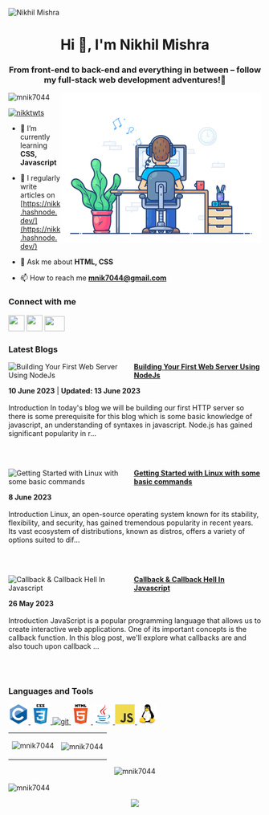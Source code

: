 ![Nikhil Mishra](https://github.com/utkarshkrishna2004/mnik7044/blob/main/nikhil-header.png)

<h1 align="center">Hi 👋, I'm Nikhil Mishra</h1>
<h3 align="center">From front-end to back-end and everything in between – follow my full-stack web development adventures!🚀</h3>
<img align="right" alt="CODE" width="400" src="https://github.com/mnik7044/mnik7044/blob/main/68747470733a2f2f7468756d62732e6766796361742e636f6d2f4576696c4e657874446576696c666973682d736d616c6c2e676966.gif">

<p align="left"> <img src="https://komarev.com/ghpvc/?username=mnik7044&label=Profile%20views&color=0e75b6&style=flat" alt="mnik7044" /> </p>

<p align="left"> <a href="https://twitter.com/nikktwts" target="blank"><img src="https://img.shields.io/twitter/follow/nikktwts?logo=twitter&style=for-the-badge" alt="nikktwts" /></a> </p>

- 🌱 I’m currently learning **CSS, Javascript**

- 📝 I regularly write articles on [https://nikk.hashnode.dev/](https://nikk.hashnode.dev/)

- 💬 Ask me about **HTML, CSS**

- 📫 How to reach me **mnik7044@gmail.com**

<h3 align="left">Connect with me</h3>
<p align="left">
<a href="https://www.linkedin.com/in/nikhil-mishra-8a6710244/" target="_blank" rel="noreferrer"><img src="https://raw.githubusercontent.com/danielcranney/readme-generator/main/public/icons/socials/linkedin.svg" width="32" height="32" /></a>
<a href="https://www.twitter.com/nikktwts" target="_blank" rel="noreferrer"><img src="https://raw.githubusercontent.com/danielcranney/readme-generator/main/public/icons/socials/twitter.svg" width="32" height="32" /></a>
<a href="https://hashnode.com/@godnik" target="_blank"><img src="https://raw.githubusercontent.com/danielcranney/readme-generator/main/public/icons/socials/hashnode.svg" height="30" width="40"/> </a>
</p>

<h3 align="left">Latest Blogs</h3>

<!-- HASHNODE_BLOG:START -->
<p align="left">
<a href="https://nikk.hashnode.dev//building-your-first-web-server-using-nodejs" title="Building Your First Web Server Using NodeJs"><img src="https://cdn.hashnode.com/res/hashnode/image/upload/v1686644720036/6fe090c0-2c24-4468-b08d-1d3293dfa9e6.png" alt="Building Your First Web Server Using NodeJs" width="250px" align="left" /></a>
<a href="https://nikk.hashnode.dev//building-your-first-web-server-using-nodejs" title="Building Your First Web Server Using NodeJs"><strong>Building Your First Web Server Using NodeJs</strong></a>
<div><strong>10 June 2023</strong> | <strong>Updated: 13 June 2023</strong></div>
<br/> Introduction
In today's blog we will be building our first HTTP server so there is some prerequisite for this blog which is some basic knowledge of javascript, an understanding of syntaxes in javascript. Node.js has gained significant popularity in r... </p> <br/> <br/>
<p align="left">
<a href="https://nikk.hashnode.dev//getting-started-with-linux-with-some-basic-commands" title="Getting Started with Linux with some basic commands"><img src="https://cdn.hashnode.com/res/hashnode/image/upload/v1686088282020/dcca61fa-2ead-440a-9226-93188aa2ddfe.png" alt="Getting Started with Linux with some basic commands" width="250px" align="left" /></a>
<a href="https://nikk.hashnode.dev//getting-started-with-linux-with-some-basic-commands" title="Getting Started with Linux with some basic commands"><strong>Getting Started with Linux with some basic commands</strong></a>
<div><strong>8 June 2023</strong></div>
<br/> Introduction
Linux, an open-source operating system known for its stability, flexibility, and security, has gained tremendous popularity in recent years. Its vast ecosystem of distributions, known as distros, offers a variety of options suited to dif... </p> <br/> <br/>
<p align="left">
<a href="https://nikk.hashnode.dev//callback-callback-hell-in-javascript" title="Callback & Callback Hell In Javascript"><img src="https://cdn.hashnode.com/res/hashnode/image/upload/v1684267836656/c61f0d88-4ede-4fcb-9cec-3df66743deb8.png" alt="Callback & Callback Hell In Javascript" width="250px" align="left" /></a>
<a href="https://nikk.hashnode.dev//callback-callback-hell-in-javascript" title="Callback & Callback Hell In Javascript"><strong>Callback & Callback Hell In Javascript</strong></a>
<div><strong>26 May 2023</strong></div>
<br/> Introduction
JavaScript is a popular programming language that allows us to create interactive web applications. One of its important concepts is the callback function. In this blog post, we'll explore what callbacks are and also touch upon callback ... </p> <br/> <br/>
<!-- HASHNODE_BLOG:END -->

<h3 align="left">Languages and Tools</h3>
<p align="left"> <a href="https://www.cprogramming.com/" target="_blank" rel="noreferrer"> <img src="https://raw.githubusercontent.com/devicons/devicon/master/icons/c/c-original.svg" alt="c" width="40" height="40"/> </a> <a href="https://www.w3schools.com/css/" target="_blank" rel="noreferrer"> <img src="https://raw.githubusercontent.com/devicons/devicon/master/icons/css3/css3-original-wordmark.svg" alt="css3" width="40" height="40"/> </a> <a href="https://git-scm.com/" target="_blank" rel="noreferrer"> <img src="https://www.vectorlogo.zone/logos/git-scm/git-scm-icon.svg" alt="git" width="40" height="40"/> </a> <a href="https://www.w3.org/html/" target="_blank" rel="noreferrer"> <img src="https://raw.githubusercontent.com/devicons/devicon/master/icons/html5/html5-original-wordmark.svg" alt="html5" width="40" height="40"/> </a> <a href="https://www.java.com" target="_blank" rel="noreferrer"> <img src="https://raw.githubusercontent.com/devicons/devicon/master/icons/java/java-original.svg" alt="java" width="40" height="40"/> </a> <a href="https://developer.mozilla.org/en-US/docs/Web/JavaScript" target="_blank" rel="noreferrer"> <img src="https://raw.githubusercontent.com/devicons/devicon/master/icons/javascript/javascript-original.svg" alt="javascript" width="40" height="40"/> </a> <a href="https://www.linux.org/" target="_blank" rel="noreferrer"> <img src="https://raw.githubusercontent.com/devicons/devicon/master/icons/linux/linux-original.svg" alt="linux" width="40" height="40"/> </a> </p>



<table cellpadding="0">
  <tr style="padding: 0">
    <!-- GitHub Stats Card -->  
    <td valign="top"><p><img src="https://github-readme-stats.vercel.app/api?username=mnik7044&show_icons=true&theme=radical#gh-dark-mode-only" alt="mnik7044" /></p></td>
    <!-- GitHub Top Language Card -->
    <td valign="top"><p><img height = "200" align="center" src="https://github-readme-stats.vercel.app/api/top-langs/?username=mnik7044&layout=compact&theme=radical&custom_title=Languages" alt="mnik7044" /></p></td>
  </tr>
</table>

<p align="center">
 
<img src="https://github-readme-streak-stats.herokuapp.com/?user=mnik7044&&theme=dark&show_icons=true" alt="mnik7044" />
  
  <p> <img align="center" src="https://github-readme-activity-graph.cyclic.app/graph?username=mnik7044&bg_color=010109&color=eff1f6&line=06b290&point=fffafa&area=true&hide_border=true" alt = "mnik7044" /> </p>
<p align="center">
  <img src="https://capsule-render.vercel.app/api?type=waving&color=gradient&height=150&width=100%&section=footer"/>
</p>
